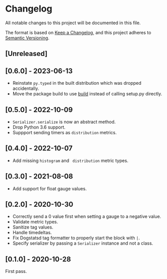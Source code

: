 # Changelog

All notable changes to this project will be documented in this file.

The format is based on [Keep a Changelog](https://keepachangelog.com/en/1.0.0/),
and this project adheres to [Semantic Versioning](https://semver.org/spec/v2.0.0.html).

## [Unreleased]

## [0.6.0] - 2023-06-13

- Reinstate `py.typed` in the built distribution which was dropped accidentally.
- Move the package build to use [build](https://pypa-build.readthedocs.io/en/stable/index.html) instead of calling setup.py directly.

## [0.5.0] - 2022-10-09

- `Serializer.serialize` is now an abstract method.
- Drop Python 3.6 support.
- Suppport sending timers as `distribution` metrics.

## [0.4.0] - 2022-10-07

- Add missing `histogram` and ` distribution` metric types.

## [0.3.0] - 2021-08-08

- Add support for float gauge values.

## [0.2.0] - 2020-10-30

- Correctly send a 0 value first when setting a gauge to a negative value.
- Validate metric types.
- Sanitize tag values.
- Handle timedeltas.
- Fix Dogstatsd tag formatter to properly start the block with `|`.
- Specify serializer by passing a `Serializer` instance and not a class.

## [0.1.0] - 2020-10-28

First pass.
